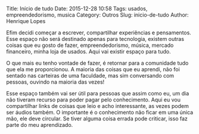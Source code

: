 Title: Início de tudo
Date: 2015-12-28 10:58
Tags: usados, empreendedorismo, musica
Category: Outros
Slug: inicio-de-tudo
Author: Henrique Lopes

Efim decidi começar a escrever, compartilhar experiências e pensamentos.
Esse espaço não será destinado apenas para tecnologia, existem outras coisas que eu gosto de fazer,
 empreendedorismo, música, mercado financeiro, minha loja de usados. Aqui vai existir espaço para tudo.

O que mais eu tenho vontade de fazer, é retornar para a comunidade tudo que ela me proporcionou.
A maioria das coisas que eu aprendi, não foi sentado nas carteiras de uma faculdade, mas sim conversando com pessoas,
ouvindo na maioria das vezes!

Esse espaço também vai ser útil para pessoas que assim como eu, um dia não tiveram recurso para poder pagar
pelo conhecimento. Aqui eu vou compartilhar links de coisas que leio e acho interessante,
as vezes podem ser áudios também. O importante é o conhecimento não ficar em uma única mão, ele deve
circular. Se tiver alguma coisa errada pode criticar, isso faz parte do meu aprendizado.
